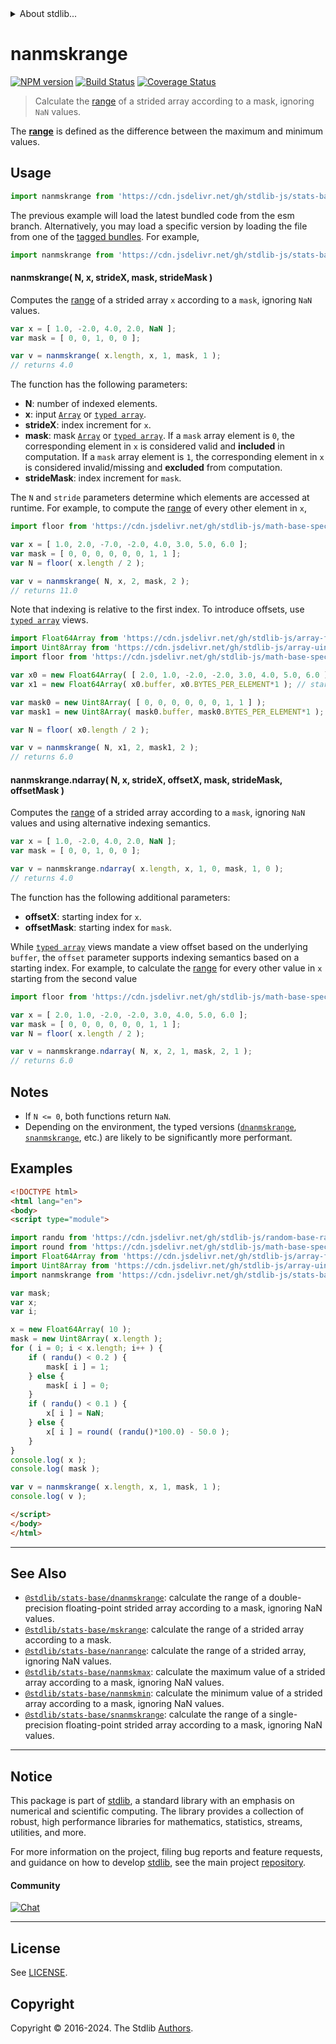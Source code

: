 <!--

@license Apache-2.0

Copyright (c) 2020 The Stdlib Authors.

Licensed under the Apache License, Version 2.0 (the "License");
you may not use this file except in compliance with the License.
You may obtain a copy of the License at

   http://www.apache.org/licenses/LICENSE-2.0

Unless required by applicable law or agreed to in writing, software
distributed under the License is distributed on an "AS IS" BASIS,
WITHOUT WARRANTIES OR CONDITIONS OF ANY KIND, either express or implied.
See the License for the specific language governing permissions and
limitations under the License.

-->


<details>
  <summary>
    About stdlib...
  </summary>
  <p>We believe in a future in which the web is a preferred environment for numerical computation. To help realize this future, we've built stdlib. stdlib is a standard library, with an emphasis on numerical and scientific computation, written in JavaScript (and C) for execution in browsers and in Node.js.</p>
  <p>The library is fully decomposable, being architected in such a way that you can swap out and mix and match APIs and functionality to cater to your exact preferences and use cases.</p>
  <p>When you use stdlib, you can be absolutely certain that you are using the most thorough, rigorous, well-written, studied, documented, tested, measured, and high-quality code out there.</p>
  <p>To join us in bringing numerical computing to the web, get started by checking us out on <a href="https://github.com/stdlib-js/stdlib">GitHub</a>, and please consider <a href="https://opencollective.com/stdlib">financially supporting stdlib</a>. We greatly appreciate your continued support!</p>
</details>

# nanmskrange

[![NPM version][npm-image]][npm-url] [![Build Status][test-image]][test-url] [![Coverage Status][coverage-image]][coverage-url] <!-- [![dependencies][dependencies-image]][dependencies-url] -->

> Calculate the [range][range] of a strided array according to a mask, ignoring `NaN` values.

<section class="intro">

The [**range**][range] is defined as the difference between the maximum and minimum values.

</section>

<!-- /.intro -->



<section class="usage">

## Usage

```javascript
import nanmskrange from 'https://cdn.jsdelivr.net/gh/stdlib-js/stats-base-nanmskrange@esm/index.mjs';
```
The previous example will load the latest bundled code from the esm branch. Alternatively, you may load a specific version by loading the file from one of the [tagged bundles](https://github.com/stdlib-js/stats-base-nanmskrange/tags). For example,

```javascript
import nanmskrange from 'https://cdn.jsdelivr.net/gh/stdlib-js/stats-base-nanmskrange@v0.2.0-esm/index.mjs';
```

#### nanmskrange( N, x, strideX, mask, strideMask )

Computes the [range][range] of a strided array `x` according to a `mask`, ignoring `NaN` values.

```javascript
var x = [ 1.0, -2.0, 4.0, 2.0, NaN ];
var mask = [ 0, 0, 1, 0, 0 ];

var v = nanmskrange( x.length, x, 1, mask, 1 );
// returns 4.0
```

The function has the following parameters:

-   **N**: number of indexed elements.
-   **x**: input [`Array`][mdn-array] or [`typed array`][mdn-typed-array].
-   **strideX**: index increment for `x`.
-   **mask**: mask [`Array`][mdn-array] or [`typed array`][mdn-typed-array]. If a `mask` array element is `0`, the corresponding element in `x` is considered valid and **included** in computation. If a `mask` array element is `1`, the corresponding element in `x` is considered invalid/missing and **excluded** from computation.
-   **strideMask**: index increment for `mask`.

The `N` and `stride` parameters determine which elements are accessed at runtime. For example, to compute the [range][range] of every other element in `x`,

```javascript
import floor from 'https://cdn.jsdelivr.net/gh/stdlib-js/math-base-special-floor@esm/index.mjs';

var x = [ 1.0, 2.0, -7.0, -2.0, 4.0, 3.0, 5.0, 6.0 ];
var mask = [ 0, 0, 0, 0, 0, 0, 1, 1 ];
var N = floor( x.length / 2 );

var v = nanmskrange( N, x, 2, mask, 2 );
// returns 11.0
```

Note that indexing is relative to the first index. To introduce offsets, use [`typed array`][mdn-typed-array] views.

<!-- eslint-disable stdlib/capitalized-comments -->

```javascript
import Float64Array from 'https://cdn.jsdelivr.net/gh/stdlib-js/array-float64@esm/index.mjs';
import Uint8Array from 'https://cdn.jsdelivr.net/gh/stdlib-js/array-uint8@esm/index.mjs';
import floor from 'https://cdn.jsdelivr.net/gh/stdlib-js/math-base-special-floor@esm/index.mjs';

var x0 = new Float64Array( [ 2.0, 1.0, -2.0, -2.0, 3.0, 4.0, 5.0, 6.0 ] );
var x1 = new Float64Array( x0.buffer, x0.BYTES_PER_ELEMENT*1 ); // start at 2nd element

var mask0 = new Uint8Array( [ 0, 0, 0, 0, 0, 0, 1, 1 ] );
var mask1 = new Uint8Array( mask0.buffer, mask0.BYTES_PER_ELEMENT*1 ); // start at 2nd element

var N = floor( x0.length / 2 );

var v = nanmskrange( N, x1, 2, mask1, 2 );
// returns 6.0
```

#### nanmskrange.ndarray( N, x, strideX, offsetX, mask, strideMask, offsetMask )

Computes the [range][range] of a strided array according to a `mask`, ignoring `NaN` values and using alternative indexing semantics.

```javascript
var x = [ 1.0, -2.0, 4.0, 2.0, NaN ];
var mask = [ 0, 0, 1, 0, 0 ];

var v = nanmskrange.ndarray( x.length, x, 1, 0, mask, 1, 0 );
// returns 4.0
```

The function has the following additional parameters:

-   **offsetX**: starting index for `x`.
-   **offsetMask**: starting index for `mask`.

While [`typed array`][mdn-typed-array] views mandate a view offset based on the underlying `buffer`, the `offset` parameter supports indexing semantics based on a starting index. For example, to calculate the [range][range] for every other value in `x` starting from the second value

```javascript
import floor from 'https://cdn.jsdelivr.net/gh/stdlib-js/math-base-special-floor@esm/index.mjs';

var x = [ 2.0, 1.0, -2.0, -2.0, 3.0, 4.0, 5.0, 6.0 ];
var mask = [ 0, 0, 0, 0, 0, 0, 1, 1 ];
var N = floor( x.length / 2 );

var v = nanmskrange.ndarray( N, x, 2, 1, mask, 2, 1 );
// returns 6.0
```

</section>

<!-- /.usage -->

<section class="notes">

## Notes

-   If `N <= 0`, both functions return `NaN`.
-   Depending on the environment, the typed versions ([`dnanmskrange`][@stdlib/stats/base/dnanmskrange], [`snanmskrange`][@stdlib/stats/base/snanmskrange], etc.) are likely to be significantly more performant.

</section>

<!-- /.notes -->

<section class="examples">

## Examples

<!-- eslint no-undef: "error" -->

```html
<!DOCTYPE html>
<html lang="en">
<body>
<script type="module">

import randu from 'https://cdn.jsdelivr.net/gh/stdlib-js/random-base-randu@esm/index.mjs';
import round from 'https://cdn.jsdelivr.net/gh/stdlib-js/math-base-special-round@esm/index.mjs';
import Float64Array from 'https://cdn.jsdelivr.net/gh/stdlib-js/array-float64@esm/index.mjs';
import Uint8Array from 'https://cdn.jsdelivr.net/gh/stdlib-js/array-uint8@esm/index.mjs';
import nanmskrange from 'https://cdn.jsdelivr.net/gh/stdlib-js/stats-base-nanmskrange@esm/index.mjs';

var mask;
var x;
var i;

x = new Float64Array( 10 );
mask = new Uint8Array( x.length );
for ( i = 0; i < x.length; i++ ) {
    if ( randu() < 0.2 ) {
        mask[ i ] = 1;
    } else {
        mask[ i ] = 0;
    }
    if ( randu() < 0.1 ) {
        x[ i ] = NaN;
    } else {
        x[ i ] = round( (randu()*100.0) - 50.0 );
    }
}
console.log( x );
console.log( mask );

var v = nanmskrange( x.length, x, 1, mask, 1 );
console.log( v );

</script>
</body>
</html>
```

</section>

<!-- /.examples -->

<!-- Section for related `stdlib` packages. Do not manually edit this section, as it is automatically populated. -->

<section class="related">

* * *

## See Also

-   <span class="package-name">[`@stdlib/stats-base/dnanmskrange`][@stdlib/stats/base/dnanmskrange]</span><span class="delimiter">: </span><span class="description">calculate the range of a double-precision floating-point strided array according to a mask, ignoring NaN values.</span>
-   <span class="package-name">[`@stdlib/stats-base/mskrange`][@stdlib/stats/base/mskrange]</span><span class="delimiter">: </span><span class="description">calculate the range of a strided array according to a mask.</span>
-   <span class="package-name">[`@stdlib/stats-base/nanrange`][@stdlib/stats/base/nanrange]</span><span class="delimiter">: </span><span class="description">calculate the range of a strided array, ignoring NaN values.</span>
-   <span class="package-name">[`@stdlib/stats-base/nanmskmax`][@stdlib/stats/base/nanmskmax]</span><span class="delimiter">: </span><span class="description">calculate the maximum value of a strided array according to a mask, ignoring NaN values.</span>
-   <span class="package-name">[`@stdlib/stats-base/nanmskmin`][@stdlib/stats/base/nanmskmin]</span><span class="delimiter">: </span><span class="description">calculate the minimum value of a strided array according to a mask, ignoring NaN values.</span>
-   <span class="package-name">[`@stdlib/stats-base/snanmskrange`][@stdlib/stats/base/snanmskrange]</span><span class="delimiter">: </span><span class="description">calculate the range of a single-precision floating-point strided array according to a mask, ignoring NaN values.</span>

</section>

<!-- /.related -->

<!-- Section for all links. Make sure to keep an empty line after the `section` element and another before the `/section` close. -->


<section class="main-repo" >

* * *

## Notice

This package is part of [stdlib][stdlib], a standard library with an emphasis on numerical and scientific computing. The library provides a collection of robust, high performance libraries for mathematics, statistics, streams, utilities, and more.

For more information on the project, filing bug reports and feature requests, and guidance on how to develop [stdlib][stdlib], see the main project [repository][stdlib].

#### Community

[![Chat][chat-image]][chat-url]

---

## License

See [LICENSE][stdlib-license].


## Copyright

Copyright &copy; 2016-2024. The Stdlib [Authors][stdlib-authors].

</section>

<!-- /.stdlib -->

<!-- Section for all links. Make sure to keep an empty line after the `section` element and another before the `/section` close. -->

<section class="links">

[npm-image]: http://img.shields.io/npm/v/@stdlib/stats-base-nanmskrange.svg
[npm-url]: https://npmjs.org/package/@stdlib/stats-base-nanmskrange

[test-image]: https://github.com/stdlib-js/stats-base-nanmskrange/actions/workflows/test.yml/badge.svg?branch=v0.2.0
[test-url]: https://github.com/stdlib-js/stats-base-nanmskrange/actions/workflows/test.yml?query=branch:v0.2.0

[coverage-image]: https://img.shields.io/codecov/c/github/stdlib-js/stats-base-nanmskrange/main.svg
[coverage-url]: https://codecov.io/github/stdlib-js/stats-base-nanmskrange?branch=main

<!--

[dependencies-image]: https://img.shields.io/david/stdlib-js/stats-base-nanmskrange.svg
[dependencies-url]: https://david-dm.org/stdlib-js/stats-base-nanmskrange/main

-->

[chat-image]: https://img.shields.io/gitter/room/stdlib-js/stdlib.svg
[chat-url]: https://app.gitter.im/#/room/#stdlib-js_stdlib:gitter.im

[stdlib]: https://github.com/stdlib-js/stdlib

[stdlib-authors]: https://github.com/stdlib-js/stdlib/graphs/contributors

[umd]: https://github.com/umdjs/umd
[es-module]: https://developer.mozilla.org/en-US/docs/Web/JavaScript/Guide/Modules

[deno-url]: https://github.com/stdlib-js/stats-base-nanmskrange/tree/deno
[deno-readme]: https://github.com/stdlib-js/stats-base-nanmskrange/blob/deno/README.md
[umd-url]: https://github.com/stdlib-js/stats-base-nanmskrange/tree/umd
[umd-readme]: https://github.com/stdlib-js/stats-base-nanmskrange/blob/umd/README.md
[esm-url]: https://github.com/stdlib-js/stats-base-nanmskrange/tree/esm
[esm-readme]: https://github.com/stdlib-js/stats-base-nanmskrange/blob/esm/README.md
[branches-url]: https://github.com/stdlib-js/stats-base-nanmskrange/blob/main/branches.md

[stdlib-license]: https://raw.githubusercontent.com/stdlib-js/stats-base-nanmskrange/main/LICENSE

[range]: https://en.wikipedia.org/wiki/Range_%28statistics%29

[mdn-array]: https://developer.mozilla.org/en-US/docs/Web/JavaScript/Reference/Global_Objects/Array

[mdn-typed-array]: https://developer.mozilla.org/en-US/docs/Web/JavaScript/Reference/Global_Objects/TypedArray

<!-- <related-links> -->

[@stdlib/stats/base/dnanmskrange]: https://github.com/stdlib-js/stats-base-dnanmskrange/tree/esm

[@stdlib/stats/base/mskrange]: https://github.com/stdlib-js/stats-base-mskrange/tree/esm

[@stdlib/stats/base/nanrange]: https://github.com/stdlib-js/stats-base-nanrange/tree/esm

[@stdlib/stats/base/nanmskmax]: https://github.com/stdlib-js/stats-base-nanmskmax/tree/esm

[@stdlib/stats/base/nanmskmin]: https://github.com/stdlib-js/stats-base-nanmskmin/tree/esm

[@stdlib/stats/base/snanmskrange]: https://github.com/stdlib-js/stats-base-snanmskrange/tree/esm

<!-- </related-links> -->

</section>

<!-- /.links -->

